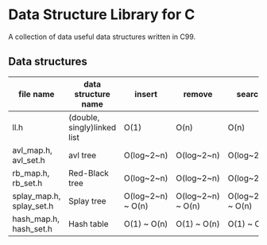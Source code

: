 # Data Structure Library for C
A collection of data useful data structures written in C99.

## Data structures
| file name | data structure name | insert | remove | search |
|-----------|---------------------|--------|--------|--------|
| ll.h | (double, singly)linked list | O(1) | O(n) | O(n) |
| avl\_map.h, avl\_set.h | avl tree | O(log~2~n) | O(log~2~n) | O(log~2~n) |
| rb\_map.h, rb\_set.h | Red-Black tree | O(log~2~n) | O(log~2~n) | O(log~2~n) |
| splay\_map.h, splay\_set.h | Splay tree | O(log~2~n) ~ O(n) | O(log~2~n) ~ O(n) | O(log~2~n) ~ O(n) |
| hash\_map.h, hash\_set.h | Hash table | O(1) ~ O(n) | O(1) ~ O(n) | O(1) ~ O(n) |
